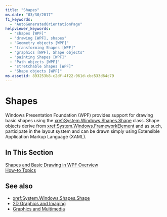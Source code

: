 ```yaml
---
title: "Shapes"
ms.date: "03/30/2017"
f1_keywords: 
  - "AutoGeneratedOrientationPage"
helpviewer_keywords: 
  - "shapes [WPF]"
  - "drawing [WPF], shapes"
  - "Geometry objects [WPF]"
  - "transforming Shapes [WPF]"
  - "graphics [WPF], Shape objects"
  - "painting Shapes [WPF]"
  - "Path objects [WPF]"
  - "stretchable Shapes [WPF]"
  - "Shape objects [WPF]"
ms.assetid: 893253b8-c2df-4f22-961d-cbc533d64c79
---
```

# Shapes
Windows Presentation Foundation (WPF) provides support for drawing basic shapes using the <xref:System.Windows.Shapes.Shape> class. Shape objects derive from <xref:System.Windows.FrameworkElement> and as such, participate in the layout system and can be drawn simply using Extensible Application Markup Language (XAML).  
  
## In This Section  
 [Shapes and Basic Drawing in WPF Overview](shapes-and-basic-drawing-in-wpf-overview.md)  
 [How-to Topics](shapes-how-to-topics.md)  
  
## See also

- <xref:System.Windows.Shapes.Shape>
- [2D Graphics and Imaging](../advanced/optimizing-performance-2d-graphics-and-imaging.md)
- [Graphics and Multimedia](index.md)
